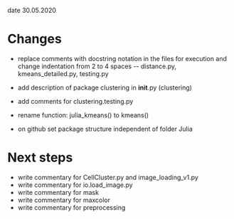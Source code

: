 date 30.05.2020
# Changes
- replace comments with docstring notation in the files for execution and
change indentation from 2 to 4 spaces
    -- distance.py, kmeans_detailed.py, testing.py

- add description of package clustering in __init__.py (clustering)
- add comments for clustering.testing.py
- rename function: julia_kmeans() to kmeans()
- on github set package structure independent of folder Julia

# Next steps
- write commentary for CellCluster.py and image_loading_v1.py
- write commentary for io.load_image.py
- write commentary for mask
- write commentary for maxcolor
- write commentary for preprocessing 